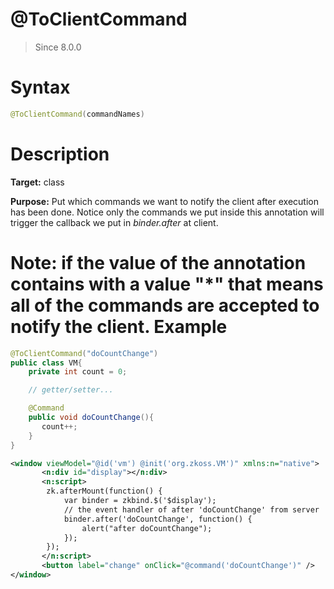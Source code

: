 # @ToClientCommand
> Since 8.0.0

Syntax
======

``` java
@ToClientCommand(commandNames)
```

Description
===========

**Target:** class

**Purpose:** Put which commands we want to notify the client after execution has been done. Notice only the commands we put inside this annotation will trigger the callback we put in *binder.after* at client.

**Note:** if the value of the annotation contains with a value __"*"__ that means all of the commands are accepted to notify the client.
Example
=======

``` java
@ToClientCommand("doCountChange")
public class VM{
    private int count = 0;

    // getter/setter...

    @Command
    public void doCountChange(){
       count++;
    }
}
```

```xml
<window viewModel="@id('vm') @init('org.zkoss.VM')" xmlns:n="native">
       <n:div id="display"></n:div>
       <n:script>
       	zk.afterMount(function() {
			var binder = zkbind.$('$display');
			// the event handler of after 'doCountChange' from server
			binder.after('doCountChange', function() {
				alert("after doCountChange");
			});
		});
       </n:script>
       <button label="change" onClick="@command('doCountChange')" />
</window>
```


